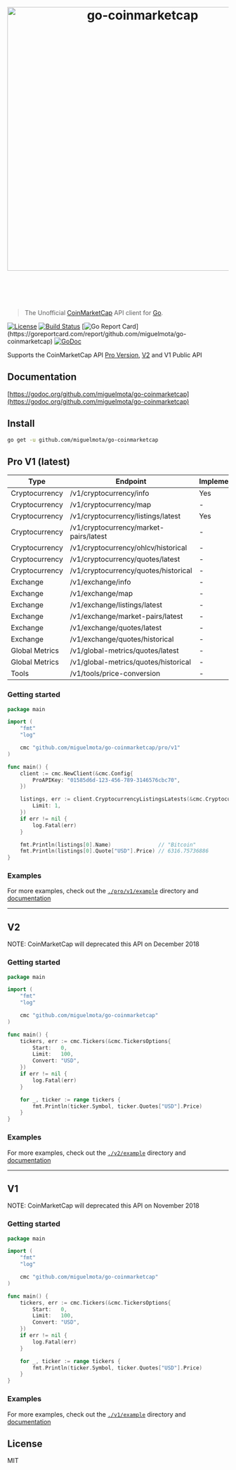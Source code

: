 <h1 align="center">
  <br />
  <!--
  <img src="https://user-images.githubusercontent.com/168240/39501128-e66e2a18-4d6d-11e8-9e16-88655102da6c.png" alt="go-coinmarketcap" width="600" />
  -->
  <img src="https://user-images.githubusercontent.com/168240/41822669-34e92094-77a8-11e8-831e-67d38e686c21.png" alt="go-coinmarketcap" width="600" />
  <br />
  <br />
  <br />
</h1>

> The Unofficial [CoinMarketCap](https://coinmarketcap.com/) API client for [Go](https://golang.org/).

[![License](http://img.shields.io/badge/license-MIT-blue.svg)](https://raw.githubusercontent.com/miguelmota/go-coinmarketcap/master/LICENSE.md) [![Build Status](https://travis-ci.org/miguelmota/go-coinmarketcap.svg?branch=master)](https://travis-ci.org/miguelmota/go-coinmarketcap) [![Go Report Card](https://goreportcard.com/badge/github.com/miguelmota/go-coinmarketcap?)](https://goreportcard.com/report/github.com/miguelmota/go-coinmarketcap) [![GoDoc](https://godoc.org/github.com/miguelmota/go-coinmarketcap?status.svg)](https://godoc.org/github.com/miguelmota/go-coinmarketcap)

Supports the CoinMarketCap API [Pro Version](https://pro.coinmarketcap.com/api/v1), [V2](https://coinmarketcap.com/api) and V1 Public API

## Documentation

[https://godoc.org/github.com/miguelmota/go-coinmarketcap](https://godoc.org/github.com/miguelmota/go-coinmarketcap)

## Install

```bash
go get -u github.com/miguelmota/go-coinmarketcap
```

## Pro V1 (latest)

| Type           | Endpoint                               | Implemented? |
|----------------|----------------------------------------|--------------|
| Cryptocurrency | /v1/cryptocurrency/info                | Yes          |
| Cryptocurrency | /v1/cryptocurrency/map                 | -      |
| Cryptocurrency | /v1/cryptocurrency/listings/latest     | Yes          |
| Cryptocurrency | /v1/cryptocurrency/market-pairs/latest | -      |
| Cryptocurrency | /v1/cryptocurrency/ohlcv/historical    | -      |
| Cryptocurrency | /v1/cryptocurrency/quotes/latest       | -      |
| Cryptocurrency | /v1/cryptocurrency/quotes/historical   | -      |
| Exchange       | /v1/exchange/info                      | -      |
| Exchange       | /v1/exchange/map                       | -      |
| Exchange       | /v1/exchange/listings/latest           | -      |
| Exchange       | /v1/exchange/market-pairs/latest       | -      |
| Exchange       | /v1/exchange/quotes/latest             | -      |
| Exchange       | /v1/exchange/quotes/historical         | -      |
| Global Metrics | /v1/global-metrics/quotes/latest       | -      |
| Global Metrics | /v1/global-metrics/quotes/historical   | -      |
| Tools          | /v1/tools/price-conversion             | -      |

### Getting started

```go
package main

import (
	"fmt"
	"log"

	cmc "github.com/miguelmota/go-coinmarketcap/pro/v1"
)

func main() {
	client := cmc.NewClient(&cmc.Config{
		ProAPIKey: "01585d6d-123-456-789-3146576cbc70",
	})

	listings, err := client.CryptocurrencyListingsLatests(&cmc.CryptocurrencyListingsLatestsOptions{
		Limit: 1,
	})
	if err != nil {
		log.Fatal(err)
	}

	fmt.Println(listings[0].Name)               // "Bitcoin"
	fmt.Println(listings[0].Quote["USD"].Price) // 6316.75736886
}
```

### Examples

For more examples, check out the [`./pro/v1/example`](./pro/v1/example) directory and [documentation](https://godoc.org/github.com/miguelmota/go-coinmarketcap/pro/v1)

---

## V2

NOTE: CoinMarketCap will deprecated this API on December 2018

### Getting started

```go
package main

import (
	"fmt"
	"log"

	cmc "github.com/miguelmota/go-coinmarketcap"
)

func main() {
	tickers, err := cmc.Tickers(&cmc.TickersOptions{
		Start:   0,
		Limit:   100,
		Convert: "USD",
	})
	if err != nil {
		log.Fatal(err)
	}

	for _, ticker := range tickers {
		fmt.Println(ticker.Symbol, ticker.Quotes["USD"].Price)
	}
}
```

### Examples

For more examples, check out the [`./v2/example`](./v2/example) directory and [documentation](https://godoc.org/github.com/miguelmota/go-coinmarketcap/v2)

---

## V1

NOTE: CoinMarketCap will deprecated this API on November 2018

### Getting started

```go
package main

import (
	"fmt"
	"log"

	cmc "github.com/miguelmota/go-coinmarketcap"
)

func main() {
	tickers, err := cmc.Tickers(&cmc.TickersOptions{
		Start:   0,
		Limit:   100,
		Convert: "USD",
	})
	if err != nil {
		log.Fatal(err)
	}

	for _, ticker := range tickers {
		fmt.Println(ticker.Symbol, ticker.Quotes["USD"].Price)
	}
}
```

### Examples

For more examples, check out the [`./v1/example`](./v1/example) directory and [documentation](https://godoc.org/github.com/miguelmota/go-coinmarketcap/v1)

## License

MIT
